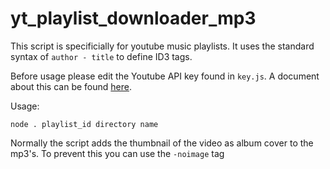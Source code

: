 # yt_playlist_downloader_mp3
This script is specificially for youtube music playlists.
It uses the standard syntax of `author - title` to define ID3 tags.

Before usage please edit the Youtube API key found in `key.js`.
A document about this can be found [here](https://developers.google.com/youtube/registering_an_application).

Usage:
```
node . playlist_id directory name
```

Normally the script adds the thumbnail of the video as album cover to the mp3's. To prevent this you can use the `-noimage` tag
